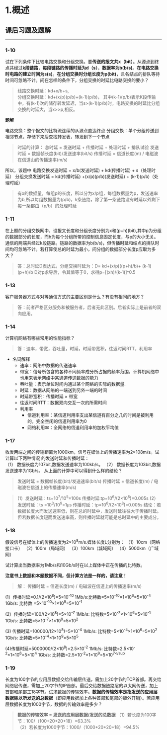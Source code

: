 ﻿# 1.概述

## 课后习题及题解

---

### 1-10
试在下列条件下比较电路交换和分组交换。要**传送的报文共x（bit）**。从源点到终点共经过**k段链路**，**每段链路的传播时延为d（s）**，**数据率为b(b/s)**。**在电路交换时电路的建立时间为s(s)**。**在分组交换时分组长度为p(bit)**，且各结点的排队等待时间可忽略不计。问在怎样的条件下，分组交换的时延比电路交换的要小？ 

> 线路交换时延：kd+x/b+s,  
> 分组交换时延：kd+(x/p)(p/b)+(k-1)(p/b)，
其中(k-1)(p/b)表示K段传输中，有(k-1)次的储存转发延迟，当s>(k-1)(p/b)时，电路交换的时延比分组交换的时延大，当x>>p,相反。

**题解**

电路交换：整个报文的比特流连续的从源点直达终点
分组交换：单个分组传送到相邻节点，存储下来后查找转发表，转发到下一个节点

> 时延的计算：
> 总时延 = 发送时延 + 传播时延 + 处理时延 + 排队试验
> 发送时延 = 数据帧长度(bit)/发送速率(bit/s)
> 传播时延 = 信道长度(m) / 电磁波在信道山的传播速率(m/s)

所以，该题中 
电路交换发送时延 = x/b(发送时延) + kd(传播时延) + s（处理时延）
分组交换发送时延 = kd(传播时延) +(x/p)(p/b)(发送时延) + (k-1)(p/b)（处理时延）
> 有x的数据量，每组p的长度，所以分为x/p组，每组数据量为p，发送速率为b,所以每组数据量为(p/b)，k条链路，除了第一条链路没有时延以外剩下每一条都由（p/b）的处理时延

### 1-11
在上题的分组交换网中，设报文长度和分组长度分别为x和(p+h)(bit),其中p为分组的数据部分的长度，而h为每个分组所带的控制信息固定长度，与p的大小无关。通信的两端共经过k段链路。链路的数据率为b(b/s)，但传播时延和结点的排队时间均可忽略不计。若打算使总的时延为最小，问分组的数据部分长度p应取为多大？

> 答：总时延D表达式，分组交换时延为：D= kd+(x/p)((p+h)/b)+ (k-1)(p+h)/b  D对p求导后，令其值等于0，求得p=[(xh)/(k-1)]^0.5 
### 1-13

客户服务器方式与对等通信方式的主要区别是什么？有没有相同的地方？ 

> 答：前者严格区分服务和被服务者，后者无此区别。后者实际上是前者的双向应用。

### 1-14

计算机网络有哪些常用的性能指标？ 

>答：速率，带宽，吞吐量，时延，时延带宽积，往返时间RTT，利用率

- 名词解释
    - 速率：网络中数据的传送速率
    - 带宽：信号所包含的各种不同频率成分所占据的频率范围，计算机网络中也用来表示网络中某通道传送数据的能力
    - 吞吐量：表示单位时间内通过某个网络的实际的数据量.
    - 时延：数据从网络的一端送到另外一端的时间
    - 时延带宽积：传播时延 × 带宽
    - 往返时间RTT：数据双向交互一次的所需时间
    - 利用率
        - 信道利用率：某信道利用率支出某信道有百分之几的时间是被利用的，完全空闲的信道利用率为0
        - 网络利用率：全网络的信道利用率的加权平均值

### 1-17
收发两端之间的传输距离为1000km，信号在媒体上的传播速率为2×108m/s。试计算以下两种情况 的发送时延和传播时延：   
（1） 数据长度为107bit,数据发送速率为100kb/s。 
（2） 数据长度为103bit,数据发送速率为1Gb/s。 从上面的计算中可以得到什么样的结论？ 

> 
> 发送时延 = 数据帧长度(bit)/发送速率(bit/s)
> 传播时延 = 信道长度(m) / 电磁波在信道上的传播速率(m/s)

>(1）发送时延：ts=10<sup>7</sup>/10<sup>5</sup>=100s 传播时延:tp=10<sup>6</sup>/(2×10<sup>8</sup>)=0.005s
(2）发送时延：ts =10<sup>3</sup>/10<sup>9</sup>=1µs 传播时延：tp=10<sup>6</sup>/(2×10<sup>8</sup>)=0.005s 
结论：若数据长度大而发送速率低，则在总的时延中，发送时延往往大于传播时延。但若数据长度短而发送速率高，则传播时延就可能是总时延中的主要成分。

### 1-18

假设信号在媒体上的传播速度为2×10<sup>8</sup>m/s.媒体长度L分别为：
（1）10cm（网络接口卡）
（2）100m（局域网） 
（3）100km（城域网）
（4）5000km（广域网）  

试计算出当数据率为1Mb/s和10Gb/s时在以上媒体中正在传播的比特数。 

**注意书上数据和本题数据不同，但计算方法是一样的，请注意！**
> 解：
> 传播时延 = 信道长度(m) / 电磁波在信道上的传播速率(m/s)
>
(1）传播时延=0.1/(2×10<sup>8</sup>)=5×10<sup>-10 </sup>
    1Mb/s:比特数=5×10<sup>-10</sup>×1×10<sup>6</sup>=5×10<sup>-4 </sup>
    1Gb/s: 比特数 =5×10<sup>-10</sup>×1×10<sup>9</sup>=5×10<sup>-1</sup>
>
(2）传播时延=100/(2×10<sup>8</sup>)=5×10<sup>-7</sup>
    1Mb/s: 比特数=5×10<sup>-7</sup>×1×10<sup>6</sup>=5×10<sup>-1</sup>
    1Gb/s: 比特数=5×10<sup>-7</sup>×1×10<sup>9</sup>=5×10<sup>2</sup>
>
(3) 传播时延=100000/(2×10<sup>8</sup>)=5×10<sup>-4</sup>
    1Mb/s: 比特数=5×10<sup>-4</sup>×1×10<sup>6</sup>=5×10<sup>2</sup>
    1Gb/s: 比特数=5×10<sup>-4</sup>×1×10<sup>9</sup>=5×10<sup>5 </sup> 
>
(4)传播时延=5000000/(2×10<sup>8</sup>)=2.5×10<sup>-2</sup>
    1Mb/s: 比特数=2.5×10<sup>-2</sup>×1×10<sup>6</sup>=5×10<sup>4</sup>
    1Gb/s: 比特数=2.5×10<sup>-2</sup>×1×10<sup>9</sup>=5×10<sup>7</sup
    

### 1-19
长度为100字节的应用层数据交给传输层传送，需加上20字节的TCP首部。再交给网络层传送，需加上20字节的IP首部。最后交给数据链路层的以太网传送，加上首部和尾部工18字节。试求数据的传输效率。**数据的传输效率是指发送的应用层数据除以所发送的总数据**（即应用数据加上各种首部和尾部的额外开销）。若应用层数据长度为1000字节，数据的传输效率是多少？

> **数据的传输效率 = 发送的应用层数据/发送的总数据**
>（1）若长度为100字节：100/（100+20+20+18）=63.3%    
 （2）若长度为1000字节：1000/（1000+20+20+18）=94.5%
 
 ### 

    
    
    
    

        




